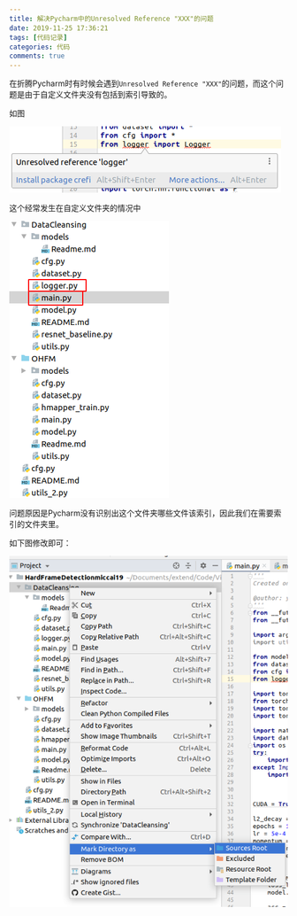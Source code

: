 ```yaml
---
title: 解决Pycharm中的Unresolved Reference "XXX"的问题
date: 2019-11-25 17:36:21
tags: [代码记录]
categories: 代码
comments: true
---
```


在折腾Pycharm时有时候会遇到`Unresolved Reference "XXX"`的问题，而这个问题是由于自定义文件夹没有包括到索引导致的。
<!-- more -->
如图

![错误图](https://raw.githubusercontent.com/Waynehfut/blog/img/img/20201124203140.png)

这个经常发生在自定义文件夹的情况中

![错误原因](https://raw.githubusercontent.com/Waynehfut/blog/img/img/20201124203157.png)

问题原因是Pycharm没有识别出这个文件夹哪些文件该索引，因此我们在需要索引的文件夹里。

如下图修改即可：

![设置根目录](https://raw.githubusercontent.com/Waynehfut/blog/img/img/20201124203214.png)